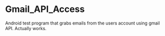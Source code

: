 # Gmail_API_Access
Android test program that grabs emails from the users account using gmail API.
Actually works.
